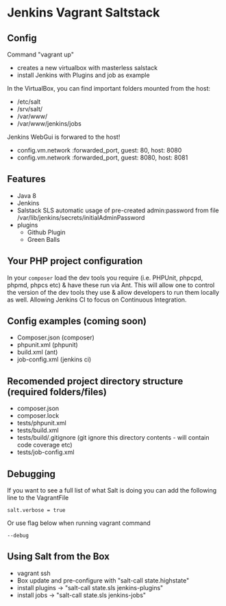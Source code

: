 # Jenkins Vagrant Saltstack

## Config ##
Command "vagrant up"
- creates a new virtualbox with masterless salstack  
- install Jenkins with Plugins and job as example

In the VirtualBox, you can find important folders mounted from the host:
* /etc/salt
* /srv/salt/
* /var/www/
* /var/www/jenkins/jobs

Jenkins WebGui is forwared to the host!
* config.vm.network :forwarded_port, guest: 80, host: 8080
* config.vm.network :forwarded_port, guest: 8080, host: 8081

## Features ##

* Java 8
* Jenkins
* Salstack SLS automatic usage of pre-created admin:password from file /var/lib/jenkins/secrets/initialAdminPassword
* plugins
  * Github Plugin
  * Green Balls

## Your PHP project configuration

In your `composer` load the dev tools you require (i.e. PHPUnit, phpcpd, phpmd, phpcs etc) & have these run via Ant. This will allow one to control the version of the dev tools they use & allow developers to run them locally as well. Allowing Jenkins CI to focus on Continuous Integration.

## Config examples (coming soon)

* Composer.json (composer)
* phpunit.xml (phpunit)
* build.xml (ant)
* job-config.xml (jenkins ci)

## Recomended project directory structure (required folders/files)

* composer.json
* composer.lock
* tests/phpunit.xml
* tests/build.xml
* tests/build/.gitignore (git ignore this directory contents - will contain code coverage etc)
* tests/job-config.xml

## Debugging

If you want to see a full list of what Salt is doing you can add the following line to the VagrantFile

```
salt.verbose = true
```

Or use flag below when running vagrant command

```
--debug
```

## Using Salt from the Box 
* vagrant ssh
* Box update and pre-configure with "salt-call state.highstate"
* install plugins -> "salt-call state.sls jenkins-plugins"
* install jobs -> "salt-call state.sls jenkins-jobs"

